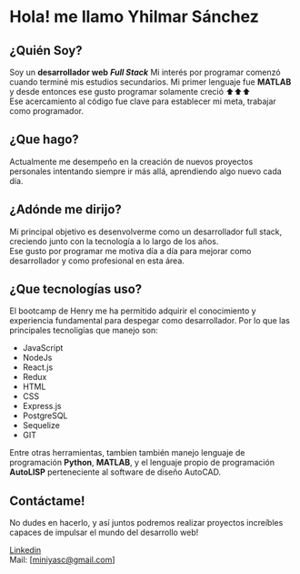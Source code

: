 # Hola! me llamo Yhilmar Sánchez

## ¿Quién Soy?

Soy un **desarrollador web** ***Full Stack***
Mi interés por programar comenzó cuando terminé mis estudios secundarios. Mi primer lenguaje fue **MATLAB** y desde entonces ese gusto programar solamente creció ⬆⬆⬆  
Ese acercamiento al código fue clave para establecer mi meta, trabajar como programador.

## ¿Que hago?

Actualmente me desempeño en la creación de nuevos proyectos personales intentando siempre ir más allá, aprendiendo algo nuevo cada día.

## ¿Adónde me dirijo?

Mi principal objetivo es desenvolverme como un desarrollador full stack, creciendo junto con la tecnología a lo largo de los años.  
Ese gusto por programar me motiva día a día para mejorar como desarrollador y como profesional en esta área.

## ¿Que tecnologías uso?

El bootcamp de Henry me ha permitido adquirir el conocimiento y experiencia fundamental para despegar como desarrollador. Por lo que las principales tecnoligías que manejo son:
* JavaScript
* NodeJs
* React.js
* Redux
* HTML
* CSS
* Express.js
* PostgreSQL
* Sequelize
* GIT

Entre otras herramientas, tambien también manejo lenguaje de programación **Python**, **MATLAB**, y el lenguaje propio de programación **AutoLISP** perteneciente al software de diseño AutoCAD.

## Contáctame!

No dudes en hacerlo, y así juntos podremos realizar proyectos increíbles capaces de impulsar el mundo del desarrollo web!

[Linkedin](https://www.linkedin.com/in/yhilmar-sanchez/)  
Mail: [miniyasc@gmail.com]

<!--
**yhil-mar/yhil-mar** is a ✨ _special_ ✨ repository because its `README.md` (this file) appears on your GitHub profile.

Here are some ideas to get you started:

- 🔭 I’m currently working on ...
- 🌱 I’m currently learning ...
- 👯 I’m looking to collaborate on ...
- 🤔 I’m looking for help with ...
- 💬 Ask me about ...
- 📫 How to reach me: ...
- 😄 Pronouns: ...
- ⚡ Fun fact: ...
-->
